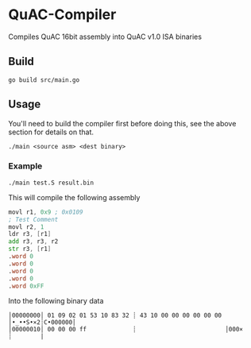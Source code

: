 # QuAC-Compiler
Compiles QuAC 16bit assembly into QuAC v1.0 ISA binaries

## Build

```shell
go build src/main.go
```

## Usage

You'll need to build the compiler first before doing this, see the above section for details on that.

```shell
./main <source asm> <dest binary>
```

### Example

```shell
./main test.S result.bin
```

This will compile the following assembly

```asm
movl r1, 0x9 ; 0x0109
; Test Comment
movl r2, 1
ldr r3, [r1]
add r3, r3, r2
str r3, [r1]
.word 0
.word 0
.word 0
.word 0
.word 0xFF
```

Into the following binary data

```
│00000000│ 01 09 02 01 53 10 83 32 ┊ 43 10 00 00 00 00 00 00 │•_••S•×2┊C•000000│
│00000010│ 00 00 00 ff             ┊                         │000×    ┊        |
```
